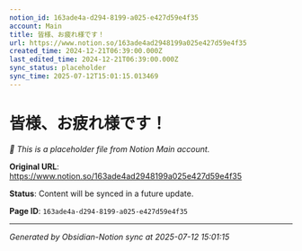 ```yaml
---
notion_id: 163ade4a-d294-8199-a025-e427d59e4f35
account: Main
title: 皆様、お疲れ様です！
url: https://www.notion.so/163ade4ad2948199a025e427d59e4f35
created_time: 2024-12-21T06:39:00.000Z
last_edited_time: 2024-12-21T06:39:00.000Z
sync_status: placeholder
sync_time: 2025-07-12T15:01:15.013469
---
```


# 皆様、お疲れ様です！

*🔄 This is a placeholder file from Notion Main account.*

**Original URL**: https://www.notion.so/163ade4ad2948199a025e427d59e4f35

**Status**: Content will be synced in a future update.

**Page ID**: `163ade4a-d294-8199-a025-e427d59e4f35`

---

*Generated by Obsidian-Notion sync at 2025-07-12 15:01:15*
